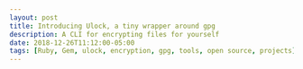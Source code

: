 ```yaml
---
layout: post
title: Introducing Ulock, a tiny wrapper around gpg
description: A CLI for encrypting files for yourself
date: 2018-12-26T11:12:00-05:00
tags: [Ruby, Gem, ulock, encryption, gpg, tools, open source, projects]
---
```

